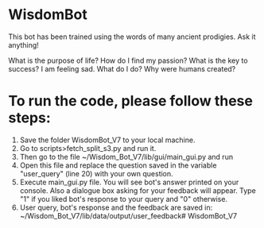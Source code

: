 # WisdomBot
This bot has been trained using the words of many ancient prodigies. Ask it anything!

   What is the purpose of life?
   How do I find my passion?
   What is the key to success?
   I am feeling sad. What do I do?
   Why were humans created?


# To run the code, please follow these steps:

1. Save the folder WisdomBot_V7 to your local machine.
2. Go to scripts>fetch_split_s3.py and run it. 
3. Then go to the file ~/Wisdom_Bot_V7/lib/gui/main_gui.py and run
4. Open this file and replace the question saved in the variable "user_query" (line 20) with your own question.
5. Execute main_gui.py file. You will see bot's answer printed on your console. Also a dialogue box asking for
   your feedback will appear. Type "1" if you liked bot's response to your query and "0" otherwise.
6. User query, bot's response and the feedback are saved in: ~/Wisdom_Bot_V7/lib/data/output/user_feedback# WisdomBot_V7

